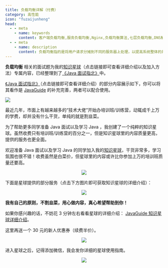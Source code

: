 ```yaml
---
title: 负载均衡详解（付费）
category: 高性能
icon: "fuzaijunheng"
head:
  - - meta
    - name: keywords
      content: 客户端负载均衡,服务负载均衡,Nginx,负载均衡算法,七层负载均衡,DNS解析
  - - meta
    - name: description
      content: 负载均衡指的是将用户请求分摊到不同的服务器上处理，以提高系统整体的并发处理能力。负载均衡可以简单分为服务端负载均衡和客户端负载均衡 这两种。服务端负载均衡涉及到的知识点更多，工作中遇到的也比较多，因为，我会花更多时间来介绍。
---
```


**负载均衡** 相关的面试题为我的[知识星球](https://javaguide.cn/about-the-author/zhishixingqiu-two-years.html)（点击链接即可查看详细介绍以及加入方法）专属内容，已经整理到了[《Java 面试指北》](https://javaguide.cn/zhuanlan/java-mian-shi-zhi-bei.html)中。

[《Java 面试指北》](https://javaguide.cn/zhuanlan/java-mian-shi-zhi-bei.html)（点击链接即可查看详细介绍）的部分内容展示如下，你可以将其看作是 [JavaGuide](https://javaguide.cn) 的补充完善，两者可以配合使用。

![](https://guide-blog-images.oss-cn-shenzhen.aliyuncs.com/xingqiu/image-20220304102536445.png)

最近几年，市面上有越来越多的“技术大佬”开始办培训班/训练营，动辄成千上万的学费，却并没有什么干货，单纯的就是割韭菜。

为了帮助更多同学准备 Java 面试以及学习 Java ，我创建了一个纯粹的知识星球。虽然收费只有培训班/训练营的百分之一，但是知识星球里的内容质量更高，提供的服务也更全面。

欢迎准备 Java 面试以及学习 Java 的同学加入我的[知识星球](https://javaguide.cn/about-the-author/zhishixingqiu-two-years.html)，干货非常多，学习氛围也很不错！收费虽然是白菜价，但星球里的内容或许比你参加上万的培训班质量还要高。

<div align="center">
  <a href="https://javaguide.cn/about-the-author/zhishixingqiu-two-years.html">
    <img src="https://guide-blog-images.oss-cn-shenzhen.aliyuncs.com/xingqiu/image-20220311203414600.png" style="margin: 0 auto; " />
  </a>
</div>

下面是星球提供的部分服务（点击下方图片即可获取知识星球的详细介绍）：

<div align="center">
  <a href="https://javaguide.cn/about-the-author/zhishixingqiu-two-years.html">
    <img src="https://guide-blog-images.oss-cn-shenzhen.aliyuncs.com/xingqiu/xingqiufuwu.png" style="margin: 0 auto; " />
  </a>
</div>

**我有自己的原则，不割韭菜，用心做内容，真心希望帮助到你！**

如果你感兴趣的话，不妨花 3 分钟左右看看星球的详细介绍： [JavaGuide 知识星球详细介绍](https://javaguide.cn/about-the-author/zhishixingqiu-two-years.html)。

这里再送一个 30 元的新人优惠券（续费半价）。

<div align="center">
  <a href="https://javaguide.cn/about-the-author/zhishixingqiu-two-years.html">
    <img src="https://guide-blog-images.oss-cn-shenzhen.aliyuncs.com/xingqiu/xingqiuyouhuijuanheyi.png" style="margin: 0 auto; " />
  </a>
</div>

进入星球之后，记得添加微信，我会发你详细的星球使用指南。

<div align="center">
  <a href="https://javaguide.cn/about-the-author/zhishixingqiu-two-years.html">
    <img src="https://guide-blog-images.oss-cn-shenzhen.aliyuncs.com/github/javaguide/IMG_3007.jpg" style="margin: 0 auto; " />
  </a>
</div>